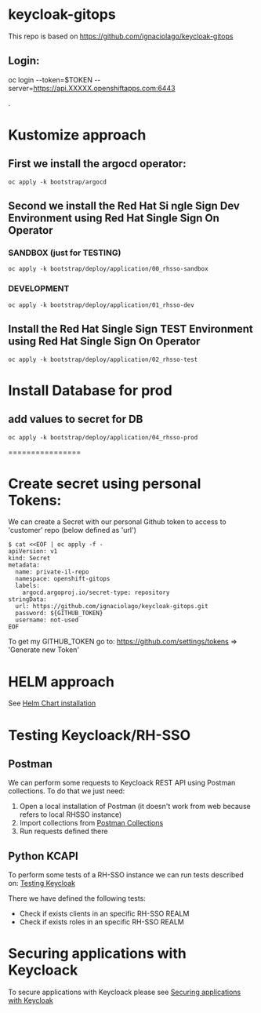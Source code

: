 # keycloak-gitops

This repo is based on https://github.com/ignaciolago/keycloak-gitops


## Login: 
oc login --token=$TOKEN --server=https://api.XXXXX.openshiftapps.com:6443


.
# Kustomize approach
## First we install the argocd operator:
```
oc apply -k bootstrap/argocd
```
## Second we install the Red Hat Si	ngle Sign Dev Environment using Red Hat Single Sign On Operator

### SANDBOX (just for TESTING)
```
oc apply -k bootstrap/deploy/application/00_rhsso-sandbox
```

### DEVELOPMENT
```
oc apply -k bootstrap/deploy/application/01_rhsso-dev
```

## Install the Red Hat Single Sign TEST Environment using Red Hat Single Sign On Operator
```
oc apply -k bootstrap/deploy/application/02_rhsso-test
```

# Install Database for prod
## add values to secret for DB
```
oc apply -k bootstrap/deploy/application/04_rhsso-prod
```


================
# Create secret using personal Tokens:
We can create a Secret with our personal Github token to access to 'customer' repo (below defined as 'url')
```
$ cat <<EOF | oc apply -f -
apiVersion: v1
kind: Secret
metadata:
  name: private-il-repo
  namespace: openshift-gitops
  labels:
    argocd.argoproj.io/secret-type: repository
stringData:
  url: https://github.com/ignaciolago/keycloak-gitops.git
  password: ${GITHUB_TOKEN}
  username: not-used
EOF
```

To get my GITHUB_TOKEN go to: https://github.com/settings/tokens => 'Generate new Token'



# HELM approach
See [Helm Chart installation](./rhsso-operator/README.md)

# Testing Keycloack/RH-SSO
## Postman
We can perform some requests to Keycloack REST API using Postman collections.
To do that we just need:
1. Open a local installation of Postman (it doesn't work from web because refers to local RHSSO instance)
2. Import collections from [Postman Collections](./testing_rhsso/postman/01.LOCAL-SSO.postman_collection.json)
3. Run requests defined there

## Python KCAPI
To perform some tests of a RH-SSO instance we can run tests described on: [Testing Keycloak](./testing_rhsso/README.md)

There we have defined the following tests:

- Check if exists clients in an specific RH-SSO REALM
- Check if exists roles in an specific RH-SSO REALM

# Securing applications with Keycloack
To secure applications with Keycloack please see [Securing applications with Keycloak](./secured-apps/README.md)